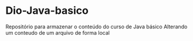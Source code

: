 # Dio-Java-basico
Repositório para armazenar o conteúdo do curso de Java básico
Alterando um conteudo de um arquivo de forma local
